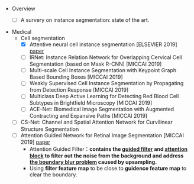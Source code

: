 - Overview
  - [ ] A survery on instance segmentation: state of the art. 



- Medical
  - Cell segmentation
    - [x] Attentive neural cell instance segmentation [ELSEVIER 2019] [paper](https://www.sciencedirect.com/science/article/pii/S1361841518308442)
    - [ ] IRNet: Instance Relation Network for Overlapping Cervical Cell Segmentation (based on Mask R-CNN) [MICCAI 2019]
    - [ ] Multi-scale Cell Instance Segmentation with Keypoint Graph Based Bounding Boxes [MICCAI 2019]
    - [ ] Weakly Supervised Cell Instance Segmentation by Propagating from Detection Response [MICCAI 2019]
    - [ ] Multiclass Deep Active Learning for Detecting Red Blood Cell Subtypes in Brightfield Microscopy  [MICCAI 2019]
    - [ ] ACE-Net: Biomedical Image Segmentation with Augmented Contracting and Expansive Paths [MICCAI 2019]
  - [ ] CS-Net: Channel and Spatial Attention Network for Curvilinear Structure Segmentation
  - [ ] Attention Guided Network for Retinal Image Segmentation [MICCAI 2019] [paper](https://arxiv.org/abs/1907.12930)
    - Attention Guided Filter：**contains the <u>guided filter</u> and <u>attention block</u> to filter out the noise from the background and address <u>the boundary blur problem</u> caused by upsampling.**
    - Using **filter feature map** to be close to **guidence feature map** to clear the boundary.

